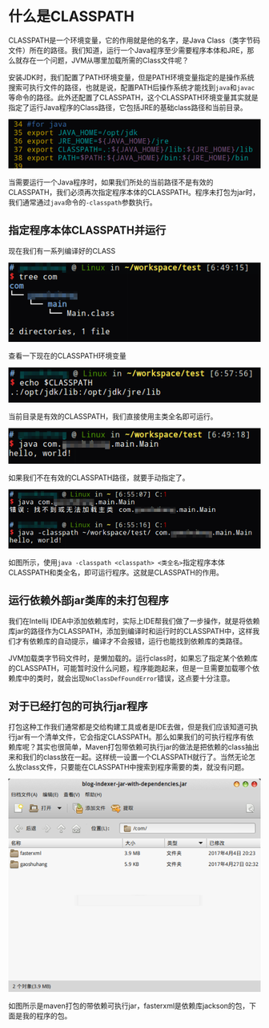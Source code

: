 # 什么是CLASSPATH

CLASSPATH是一个环境变量，它的作用就是他的名字，是Java Class（类字节码文件）所在的路径。我们知道，运行一个Java程序至少需要程序本体和JRE，那么就存在一个问题，JVM从哪里加载所需的Class文件呢？

安装JDK时，我们配置了PATH环境变量，但是PATH环境变量指定的是操作系统搜索可执行文件的路径，也就是说，配置PATH后操作系统才能找到`java`和`javac`等命令的路径。此外还配置了CLASSPATH，这个CLASSPATH环境变量其实就是指定了运行Java程序的Class路径，它包括JRE的基础class路径和当前目录。

![](res/1.png)

当需要运行一个Java程序时，如果我们所处的当前路径不是有效的CLASSPATH，我们必须再次指定程序本体的CLASSPATH。程序未打包为jar时，我们通常通过`java`命令的`-classpath`参数执行。

## 指定程序本体CLASSPATH并运行

现在我们有一系列编译好的CLASS

![](res/2.png)

查看一下现在的CLASSPATH环境变量

![](res/3.png)

当前目录是有效的CLASSPATH，我们直接使用主类全名即可运行。

![](res/4.png)

如果我们不在有效的CLASSPATH路径，就要手动指定了。

![](res/5.png)

如图所示，使用`java -classpath <classpath> <类全名>`指定程序本体CLASSPATH和类全名，即可运行程序。这就是CLASSPATH的作用。

## 运行依赖外部jar类库的未打包程序

我们在Intellij IDEA中添加依赖库时，实际上IDE帮我们做了一步操作，就是将依赖库jar的路径作为CLASSPATH，添加到编译时和运行时的CLASSPATH中，这样我们才有依赖库的自动提示，编译才不会报错，运行也能找到依赖库的类路径。

JVM加载类字节码文件时，是懒加载的。运行class时，如果忘了指定某个依赖库的CLASSPATH，可能暂时没什么问题，程序能跑起来，但是一旦需要加载哪个依赖库中的类时，就会出现`NoClassDefFoundError`错误，这点要十分注意。

## 对于已经打包的可执行jar程序

打包这种工作我们通常都是交给构建工具或者是IDE去做，但是我们应该知道可执行jar有一个清单文件，它会指定CLASSPATH。那么如果我们的可执行程序有依赖库呢？其实也很简单，Maven打包带依赖可执行jar的做法是把依赖的class抽出来和我们的class放在一起。这样统一设置一个CLASSPATH就行了。当然无论怎么放class文件，只要能在CLASSPATH中搜索到程序需要的类，就没有问题。

![](res/6.png)

如图所示是maven打包的带依赖可执行jar，fasterxml是依赖库jackson的包，下面是我的程序的包。
